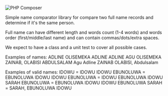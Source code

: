 ![PHP Composer](https://github.com/smskin/name-comparator/workflows/PHP%20Composer/badge.svg)

Simple name comparator library for compare two full name records and determine if it's the same person.

Full name can have different length and words count (1-4 words) and words order (first/middle/last name) and can contain commas/dots/extra spaces.

We expect to have a class and a unit test to cover all possible cases.

Examples of names:
ADLINE
OLISEMEKA ADLINE
ADLINE AGU OLISEMEKA
ZAINAB, OLABISI ABDULSALAM
Agu Adline
ZAINAB OLABISI, Abdulsalam

Examples of valid names:
IDOWU = IDOWU
IDOWU EBUNOLUWA = EBUNOLUWA IDOWU
IDOWU EBUNOLUWA = IDOWU EBUNOLUWA
IDOWU SARAH EBUNOLUWA = EBUNOLUWA IDOWU
IDOWU EBUNOLUWA SARAH = SARAH, EBUNOLUWA IDOWU